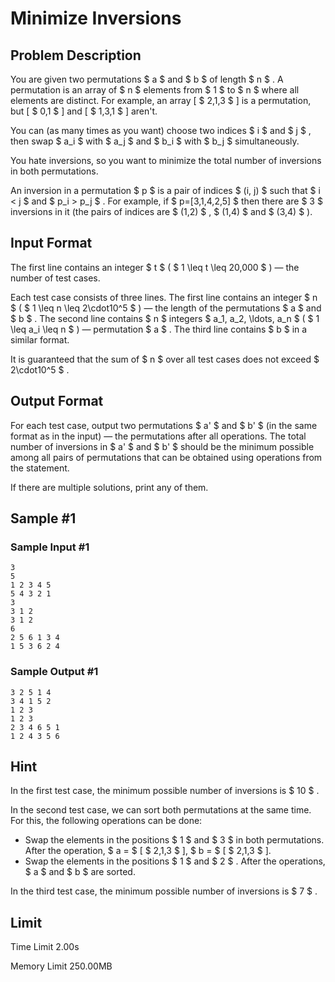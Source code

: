 # Minimize Inversions

## Problem Description

You are given two permutations $ a $ and $ b $ of length $ n $ . A permutation is an array of $ n $ elements from $ 1 $ to $ n $ where all elements are distinct. For example, an array \[ $ 2,1,3 $ \] is a permutation, but \[ $ 0,1 $ \] and \[ $ 1,3,1 $ \] aren't.

You can (as many times as you want) choose two indices $ i $ and $ j $ , then swap $ a_i $ with $ a_j $ and $ b_i $ with $ b_j $ simultaneously.

You hate inversions, so you want to minimize the total number of inversions in both permutations.

An inversion in a permutation $ p $ is a pair of indices $ (i, j) $ such that $ i < j $ and $ p_i > p_j $ . For example, if $ p=[3,1,4,2,5] $ then there are $ 3 $ inversions in it (the pairs of indices are $ (1,2) $ , $ (1,4) $ and $ (3,4) $ ).

## Input Format

The first line contains an integer $ t $ ( $ 1 \leq t \leq 20\,000 $ ) — the number of test cases.

Each test case consists of three lines. The first line contains an integer $ n $ ( $ 1 \leq n \leq 2\cdot10^5 $ ) — the length of the permutations $ a $ and $ b $ . The second line contains $ n $ integers $ a_1, a_2, \ldots, a_n $ ( $ 1 \leq a_i \leq n $ ) — permutation $ a $ . The third line contains $ b $ in a similar format.

It is guaranteed that the sum of $ n $ over all test cases does not exceed $ 2\cdot10^5 $ .

## Output Format

For each test case, output two permutations $ a' $ and $ b' $ (in the same format as in the input) — the permutations after all operations. The total number of inversions in $ a' $ and $ b' $ should be the minimum possible among all pairs of permutations that can be obtained using operations from the statement.

If there are multiple solutions, print any of them.

## Sample #1

### Sample Input #1

```
3
5
1 2 3 4 5
5 4 3 2 1
3
3 1 2
3 1 2
6
2 5 6 1 3 4
1 5 3 6 2 4
```

### Sample Output #1

```
3 2 5 1 4
3 4 1 5 2
1 2 3
1 2 3
2 3 4 6 5 1
1 2 4 3 5 6
```

## Hint

In the first test case, the minimum possible number of inversions is $ 10 $ .

In the second test case, we can sort both permutations at the same time. For this, the following operations can be done:

- Swap the elements in the positions $ 1 $ and $ 3 $ in both permutations. After the operation, $ a = $ \[ $ 2,1,3 $ \], $ b = $ \[ $ 2,1,3 $ \].
- Swap the elements in the positions $ 1 $ and $ 2 $ . After the operations, $ a $ and $ b $ are sorted.

In the third test case, the minimum possible number of inversions is $ 7 $ .

## Limit



Time Limit
2.00s

Memory Limit
250.00MB